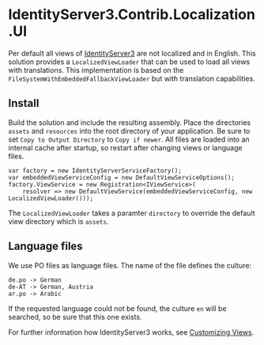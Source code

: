 # IdentityServer3.Contrib.Localization.UI

Per default all views of [IdentityServer3](https://github.com/IdentityServer/IdentityServer3 "IdentityServer3") are not localized and in English. This solution provides a `LocalizedViewLoader` that can be used to load all views with translations. This implementation is based on the `FileSystemWithEmbeddedFallbackViewLoader` but with translation capabilities.

## Install

Build the solution and include the resulting assembly. Place the directories `assets` and `resources` into the root directory of your application. Be sure to set `Copy to Output Directory` to `Copy if newer`. All files are loaded into an internal cache after startup, so restart after changing views or language files.

    var factory = new IdentityServerServiceFactory();
    var embeddedViewServiceConfig = new DefaultViewServiceOptions();
    factory.ViewService = new Registration<IViewService>(
        resolver => new DefaultViewService(embeddedViewServiceConfig, new LocalizedViewLoader()));

The `LocalizedViewLoader` takes a paramter `directory` to override the default view directory which is `assets`.

## Language files

We use PO files as language files. The name of the file defines the culture:

    de.po -> German
    de-AT -> German, Austria
	ar.po -> Arabic

If the requested language could not be found, the culture `en` will be searched, so be sure that this one exists.

For further information how IdentityServer3 works, see [Customizing Views](https://identityserver.github.io/Documentation/docsv2/advanced/customizingViews.html "Customizing Views").
